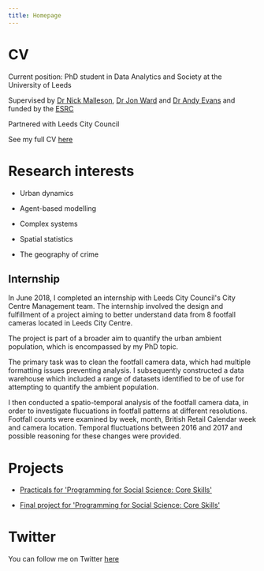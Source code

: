 ```yaml
---
title: Homepage
---
```


# CV


Current position: PhD student in Data Analytics and Society at the University of Leeds


Supervised by [Dr Nick Malleson](http://nickmalleson.co.uk), [Dr Jon Ward](http://www1.maths.leeds.ac.uk/~jaward/) and [Dr Andy Evans](http://www.geog.leeds.ac.uk/people/a.evans/) and funded by the [ESRC](http://www.esrc.ac.uk)

Partnered with Leeds City Council


See my full CV [here](https://annabelelizabethwhipp.github.io/cv)


# Research interests

- Urban dynamics

- Agent-based modelling

- Complex systems

- Spatial statistics

- The geography of crime 



##  Internship

In June 2018, I completed an internship with Leeds City Council's City Centre Management team. The internship involved the design and fulfillment of a project aiming to better understand data from 8 footfall cameras located in Leeds City Centre. 

The project is part of a broader aim to quantify the urban ambient population, which is encompassed by my PhD topic. 

The primary task was to clean the footfall camera data, which had multiple formatting issues preventing analysis. I subsequently constructed a data warehouse which included a range of datasets identified to be of use for attempting to quantify the ambient population. 

I then conducted a spatio-temporal analysis of the footfall camera data, in order to investigate flucuations in footfall patterns at different resolutions. Footfall counts were examined by week, month, British Retail Calendar week and camera location. Temporal fluctuations between 2016 and 2017 and possible reasoning for these changes were provided.



# Projects

- [Practicals for 'Programming for Social Science: Core Skills'](https://annabelelizabethwhipp.github.io/project)
  
- [Final project for 'Programming for Social Science: Core Skills'](https://github.com/annabelelizabethwhipp/Programming-for-Social-Sciences-Project)



# Twitter

You can follow me on Twitter [here](https://twitter.com/AnnabelWhipp)


